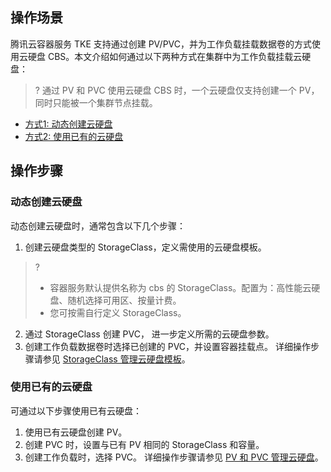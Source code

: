 ## 操作场景
腾讯云容器服务 TKE 支持通过创建 PV/PVC，并为工作负载挂载数据卷的方式使用云硬盘 CBS。本文介绍如何通过以下两种方式在集群中为工作负载挂载云硬盘：
>? 通过 PV 和 PVC 使用云硬盘 CBS 时，一个云硬盘仅支持创建一个 PV，同时只能被一个集群节点挂载。
>
- [方式1: 动态创建云硬盘](#dynamicCBS)
- [方式2: 使用已有的云硬盘](#getCBS)

## 操作步骤
### 动态创建云硬盘[](id:dynamicCBS)

动态创建云硬盘时，通常包含以下几个步骤：
1. 创建云硬盘类型的 StorageClass，定义需使用的云硬盘模板。
>?
>- 容器服务默认提供名称为 cbs 的 StorageClass。配置为：高性能云硬盘、随机选择可用区、按量计费。
>- 您可按需自行定义 StorageClass。
2. 通过 StorageClass 创建 PVC， 进一步定义所需的云硬盘参数。
3. 创建工作负载数据卷时选择已创建的 PVC，并设置容器挂载点。
详细操作步骤请参见 [StorageClass 管理云硬盘模板](https://cloud.tencent.com/document/product/457/44239)。


### 使用已有的云硬盘[](id:getCBS)

可通过以下步骤使用已有云硬盘：
1. 使用已有云硬盘创建 PV。
2. 创建 PVC 时，设置与已有 PV 相同的 StorageClass 和容量。
3. 创建工作负载时，选择 PVC。
详细操作步骤请参见 [PV 和 PVC 管理云硬盘](https://cloud.tencent.com/document/product/457/44240)。

